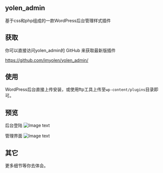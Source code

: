 ## yolen_admin
基于css和php组成的一款WordPress后台管理样式插件

## 获取
你可以直接访问yolen_admin的 GitHub 来获取最新版插件

https://github.com/imyolen/yolen_admin/

## 使用
WordPress后台直接上传安装，或使用ftp工具上传至`wp-content/plugins`目录即可。

## 预览
后台登陆
![Image text](https://yanxuan.nosdn.127.net/1e78825b2e676a3cd2bb2e042c30fecb.jpg)

管理界面
![Image text](https://yanxuan.nosdn.127.net/dfa1a2cded5b3930f356c6ae637f4bbc.jpg)

## 其它
更多细节等你去体会。
